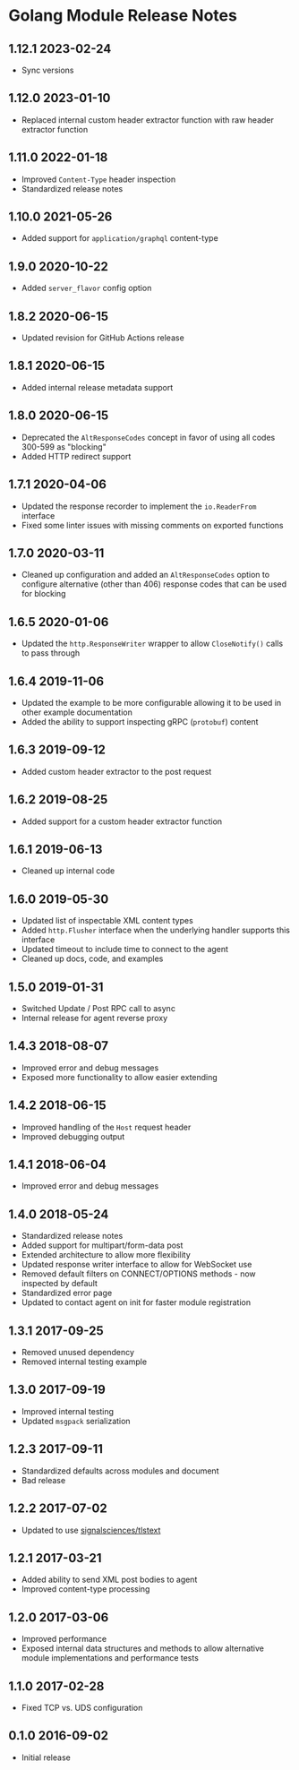# Golang Module Release Notes

## 1.12.1 2023-02-24

* Sync versions

## 1.12.0 2023-01-10

* Replaced internal custom header extractor function with raw header extractor function

## 1.11.0 2022-01-18

* Improved `Content-Type` header inspection
* Standardized release notes

## 1.10.0 2021-05-26

* Added support for `application/graphql` content-type 

## 1.9.0 2020-10-22

* Added `server_flavor` config option

## 1.8.2 2020-06-15

* Updated revision for GitHub Actions release

## 1.8.1 2020-06-15

* Added internal release metadata support

## 1.8.0 2020-06-15

* Deprecated the `AltResponseCodes` concept in favor of using all codes 300-599 as "blocking"
* Added HTTP redirect support

## 1.7.1 2020-04-06

* Updated the response recorder to implement the `io.ReaderFrom` interface
* Fixed some linter issues with missing comments on exported functions

## 1.7.0 2020-03-11

* Cleaned up configuration and added an `AltResponseCodes` option to configure
  alternative (other than 406) response codes that can be used for blocking

## 1.6.5 2020-01-06

* Updated the `http.ResponseWriter` wrapper to allow `CloseNotify()` calls to pass through

## 1.6.4 2019-11-06

* Updated the example to be more configurable allowing it to be used in other example documentation
* Added the ability to support inspecting gRPC (`protobuf`) content

## 1.6.3 2019-09-12

* Added custom header extractor to the post request

## 1.6.2 2019-08-25

* Added support for a custom header extractor function

## 1.6.1 2019-06-13

* Cleaned up internal code

## 1.6.0 2019-05-30

* Updated list of inspectable XML content types
* Added `http.Flusher` interface when the underlying handler supports this interface
* Updated timeout to include time to connect to the agent
* Cleaned up docs, code, and examples

## 1.5.0 2019-01-31

* Switched Update / Post RPC call to async
* Internal release for agent reverse proxy

## 1.4.3 2018-08-07

* Improved error and debug messages
* Exposed more functionality to allow easier extending


## 1.4.2 2018-06-15
* Improved handling of the `Host` request header
* Improved debugging output

## 1.4.1 2018-06-04
* Improved error and debug messages

## 1.4.0 2018-05-24

* Standardized release notes
* Added support for multipart/form-data post
* Extended architecture to allow more flexibility
* Updated response writer interface to allow for WebSocket use
* Removed default filters on CONNECT/OPTIONS methods - now inspected by default
* Standardized error page
* Updated to contact agent on init for faster module registration

## 1.3.1 2017-09-25

* Removed unused dependency
* Removed internal testing example

## 1.3.0 2017-09-19

* Improved internal testing
* Updated `msgpack` serialization

## 1.2.3 2017-09-11

* Standardized defaults across modules and document
* Bad release

## 1.2.2 2017-07-02

* Updated to use [signalsciences/tlstext](https://github.com/signalsciences/tlstext)

## 1.2.1 2017-03-21

* Added ability to send XML post bodies to agent
* Improved content-type processing

## 1.2.0 2017-03-06

* Improved performance
* Exposed internal data structures and methods
  to allow alternative module implementations and
  performance tests

## 1.1.0 2017-02-28

* Fixed TCP vs. UDS configuration

## 0.1.0 2016-09-02

* Initial release
